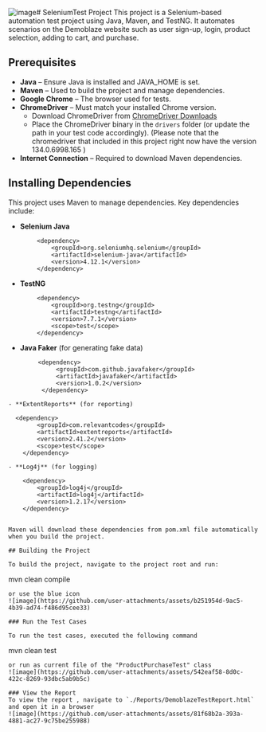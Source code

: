 ![image](https://github.com/user-attachments/assets/cfd74809-d463-4e35-8e96-662086c3691e)# SeleniumTest Project
This project is a Selenium-based automation test project using Java, Maven, and TestNG.
It automates scenarios on the Demoblaze website such as user sign-up, login, product selection, adding to cart, and purchase.

## Prerequisites

- **Java** – Ensure Java is installed and JAVA_HOME is set.
- **Maven** – Used to build the project and manage dependencies.
- **Google Chrome** – The browser used for tests.
- **ChromeDriver** – Must match your installed Chrome version.
  - Download ChromeDriver from [ChromeDriver Downloads](https://sites.google.com/chromium.org/driver/downloads)
  - Place the ChromeDriver binary in the `drivers` folder (or update the path in your test code accordingly). (Please note that the chromedriver that included in this project right now have the version 134.0.6998.165 )
- **Internet Connection** – Required to download Maven dependencies. 

## Installing Dependencies

This project uses Maven to manage dependencies. Key dependencies include:
- **Selenium Java**
```
        <dependency>
            <groupId>org.seleniumhq.selenium</groupId>
            <artifactId>selenium-java</artifactId>
            <version>4.12.1</version>
        </dependency>

```
- **TestNG**
```
        <dependency>
            <groupId>org.testng</groupId>
            <artifactId>testng</artifactId>
            <version>7.7.1</version>
            <scope>test</scope>
        </dependency>

```
- **Java Faker** (for generating fake data)
  ```
       <dependency>
            <groupId>com.github.javafaker</groupId>
            <artifactId>javafaker</artifactId>
            <version>1.0.2</version>
        </dependency>
```
- **ExtentReports** (for reporting)
  ```
      <dependency>
            <groupId>com.relevantcodes</groupId>
            <artifactId>extentreports</artifactId>
            <version>2.41.2</version>
            <scope>test</scope>
        </dependency>
```
- **Log4j** (for logging)
  ```
        <dependency>
            <groupId>log4j</groupId>
            <artifactId>log4j</artifactId>
            <version>1.2.17</version>
        </dependency>
```

Maven will download these dependencies from pom.xml file automatically when you build the project.

## Building the Project

To build the project, navigate to the project root and run:
```
mvn clean compile
```
or use the blue icon 
![image](https://github.com/user-attachments/assets/b251954d-9ac5-4b39-ad74-f486d95cee33)

### Run the Test Cases 

To run the test cases, executed the following command 

``` 
mvn clean test
```
or run as current file of the "ProductPurchaseTest" class
![image](https://github.com/user-attachments/assets/542eaf58-8d0c-422c-8269-93dbc5ab9b5c)

### View the Report 
To view the report , navigate to `./Reports/DemoblazeTestReport.html` and open it in a browser
![image](https://github.com/user-attachments/assets/81f68b2a-393a-4881-ac27-9c75be255988)
